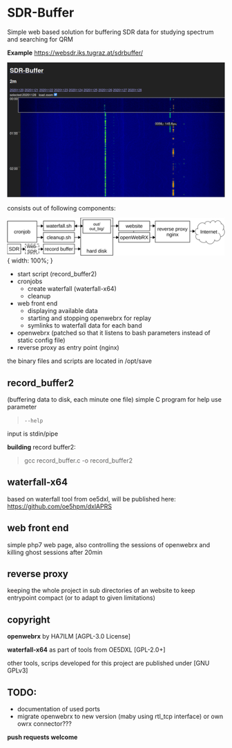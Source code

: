 # SDR-Buffer	
Simple web based solution for
buffering SDR data for studying spectrum and searching for QRM 


**Example** https://websdr.iks.tugraz.at/sdrbuffer/

![Screenshot](screenshot/screenshot1.png)

consists out of following components:


![block-diagram](screenshot/sdr-buffer.svg)  { width: 100%; }

- start script
	(record_buffer2)
- cronjobs
	- create waterfall (waterfall-x64)
	- cleanup
- web front end
	- displaying available data
	- starting and stopping openwebrx for replay
	- symlinks to waterfall data for each band
- openwebrx 
 (patched so that it listens to bash parameters instead of static config file)
- reverse proxy as entry point  (nginx)
	
the binary files and scripts are located in /opt/save

## record_buffer2
(buffering data to disk, each minute one file)
simple C program 
for help use parameter 
> `--help` 
> 
input is stdin/pipe

**building** record buffer2: 		
> gcc record_buffer.c -o record_buffer2

## waterfall-x64
based on waterfall tool from oe5dxl, will be published here:
https://github.com/oe5hpm/dxlAPRS 

## web front end
simple php7 web page, also controlling the sessions of openwebrx and killing ghost sessions after 20min

## reverse proxy
keeping the whole project in sub directories of an website to keep entrypoint compact (or to adapt to given limitations)


## copyright
**openwebrx** by HA7ILM [AGPL-3.0 License]

**waterfall-x64** as part of tools from OE5DXL  [GPL-2.0+]

other tools, scrips developed for this project are published under [GNU GPLv3]

## TODO:
- documentation of used ports
- migrate openwebrx to new version (maby using rtl_tcp interface) or own owrx connector???


**push requests welcome**
